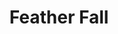 ---
title: "Feather Fall"
index:
  - feather-fall
permalink: /spells/feather-fall/
tags:
  - Spell
  - 1st Level
  - Transmutation
available_for:
  - Bard
  - Sorcerer
  - Wizard
level: "1st Level"
school: "Transmutation"
range: "60 ft"
comp:
  - V
  - M
material: "a small feather or a piece of down."
duration: "1 Minute"
cast_time: "1 Reaction"
description: |
  Choose up to five falling creatures within range. A falling creature's rate of descent slows to 60 feet per round until the spell ends. If the creature lands before the spell ends, it takes no falling damage and can land on its feet, and the spell ends for that creature.
excerpt: "Choose up to five falling creatures within range."
source: "Basic Rules"
---